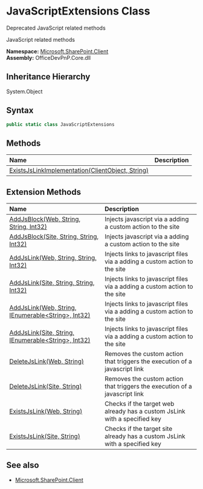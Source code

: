 # JavaScriptExtensions Class
 Deprecated JavaScript related methods 

 JavaScript related methods   

**Namespace:** [Microsoft.SharePoint.Client](Microsoft.SharePoint.Client.md)  
**Assembly:** OfficeDevPnP.Core.dll  
## Inheritance Hierarchy
System.Object  
## Syntax
```C#
public static class JavaScriptExtensions
```
## Methods
|**Name**|**Description**|
|:-----|:-----|
| [ExistsJsLinkImplementation(ClientObject, String)](Microsoft.SharePoint.Client.JavaScriptExtensions.a66bc220.md) | 
## Extension Methods
|**Name**|**Description**|
|:-----|:-----|
| [AddJsBlock(Web, String, String, Int32)](Microsoft.SharePoint.Client.JavaScriptExtensions.11392cbb.md) | Injects javascript via a adding a custom action to the site
| [AddJsBlock(Site, String, String, Int32)](Microsoft.SharePoint.Client.JavaScriptExtensions.517659db.md) | Injects javascript via a adding a custom action to the site
| [AddJsLink(Web, String, String, Int32)](Microsoft.SharePoint.Client.JavaScriptExtensions.65be216.md) | Injects links to javascript files via a adding a custom action to the site
| [AddJsLink(Site, String, String, Int32)](Microsoft.SharePoint.Client.JavaScriptExtensions.2e6a4200.md) | Injects links to javascript files via a adding a custom action to the site
| [AddJsLink(Web, String, IEnumerable&lt;String&gt;, Int32)](Microsoft.SharePoint.Client.JavaScriptExtensions.403f85be.md) | Injects links to javascript files via a adding a custom action to the site
| [AddJsLink(Site, String, IEnumerable&lt;String&gt;, Int32)](Microsoft.SharePoint.Client.JavaScriptExtensions.1e3249b7.md) | Injects links to javascript files via a adding a custom action to the site
| [DeleteJsLink(Web, String)](Microsoft.SharePoint.Client.JavaScriptExtensions.66983af8.md) | Removes the custom action that triggers the execution of a javascript link
| [DeleteJsLink(Site, String)](Microsoft.SharePoint.Client.JavaScriptExtensions.9b8bed27.md) | Removes the custom action that triggers the execution of a javascript link
| [ExistsJsLink(Web, String)](Microsoft.SharePoint.Client.JavaScriptExtensions.9e405d88.md) | Checks if the target web already has a custom JsLink with a specified key
| [ExistsJsLink(Site, String)](Microsoft.SharePoint.Client.JavaScriptExtensions.84b11fe5.md) | Checks if the target site already has a custom JsLink with a specified key
## See also
- [Microsoft.SharePoint.Client](Microsoft.SharePoint.Client.md)
